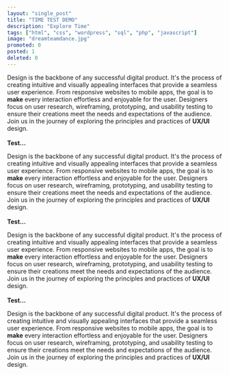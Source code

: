 ```yaml
---
layout: "single_post"
title: "TIME TEST DEMO"
description: "Explore Time"
tags: ["html", "css", "wordpress", "sql", "php", "javascript"]
image: "dreamteamdance.jpg"
promoted: 0
posted: 1
deleted: 0
---
```


<p style="text-align: left;">
Design is the backbone of any successful digital product. It's the process of creating intuitive and visually appealing interfaces that provide a seamless user experience. From responsive websites to mobile apps, the goal is to <strong>make</strong> every interaction effortless and enjoyable for the user. Designers focus on user research, wireframing, prototyping, and usability testing to ensure their creations meet the needs and expectations of the audience. Join us in the journey of exploring the principles and practices of <strong>UX/UI</strong> design.<br /><br /><strong>Test...</strong>
</p>
<p style="text-align: left;">
Design is the backbone of any successful digital product. It's the process of creating intuitive and visually appealing interfaces that provide a seamless user experience. From responsive websites to mobile apps, the goal is to <strong>make</strong> every interaction effortless and enjoyable for the user. Designers focus on user research, wireframing, prototyping, and usability testing to ensure their creations meet the needs and expectations of the audience. Join us in the journey of exploring the principles and practices of <strong>UX/UI</strong> design.<br /><br /><strong>Test...</strong>
</p>
<p style="text-align: left;">
Design is the backbone of any successful digital product. It's the process of creating intuitive and visually appealing interfaces that provide a seamless user experience. From responsive websites to mobile apps, the goal is to <strong>make</strong> every interaction effortless and enjoyable for the user. Designers focus on user research, wireframing, prototyping, and usability testing to ensure their creations meet the needs and expectations of the audience. Join us in the journey of exploring the principles and practices of <strong>UX/UI</strong> design.<br /><br /><strong>Test...</strong>
</p>
<p style="text-align: left;">
Design is the backbone of any successful digital product. It's the process of creating intuitive and visually appealing interfaces that provide a seamless user experience. From responsive websites to mobile apps, the goal is to <strong>make</strong> every interaction effortless and enjoyable for the user. Designers focus on user research, wireframing, prototyping, and usability testing to ensure their creations meet the needs and expectations of the audience. Join us in the journey of exploring the principles and practices of <strong>UX/UI</strong> design.
</p>